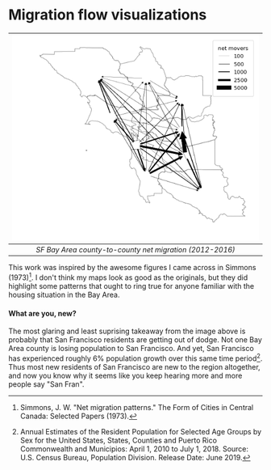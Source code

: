 # Migration flow visualizations

| ![](/images/sfbay_net_migration.png) |
|:--:|
| *SF Bay Area county-to-county net migration (2012-2016)* |

This work was inspired by the awesome figures I came across in Simmons (1973)[^1]. I don't think my maps look as good as the originals, but they did highlight some patterns that ought to ring true for anyone familiar with the housing situation in the Bay Area.

#### What are you, new?
The most glaring and least suprising takeaway from the image above is probably that San Francisco residents are getting out of dodge. Not one Bay Area county is losing population to San Francisco. And yet, San Francisco has experienced roughly 6% population growth over this same time period[^2]. Thus most new residents of San Francisco are new to the region altogether, and now you know why it seems like you keep hearing more and more people say "San Fran". 

[^1]: Simmons, J. W. "Net migration patterns." The Form of Cities in Central Canada: Selected Papers (1973).
[^2]: Annual Estimates of the Resident Population for Selected Age Groups by Sex for the United States, States, Counties and Puerto Rico Commonwealth and Municipios: April 1, 2010 to July 1, 2018. Source: U.S. Census Bureau, Population Division. Release Date: June 2019.
